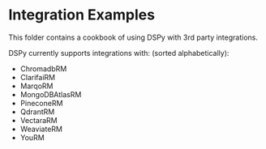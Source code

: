 # Integration Examples
This folder contains a cookbook of using DSPy with 3rd party integrations.

DSPy currently supports integrations with: (sorted alphabetically):
- ChromadbRM
- ClarifaiRM
- MarqoRM
- MongoDBAtlasRM
- PineconeRM
- QdrantRM
- VectaraRM
- WeaviateRM
- YouRM